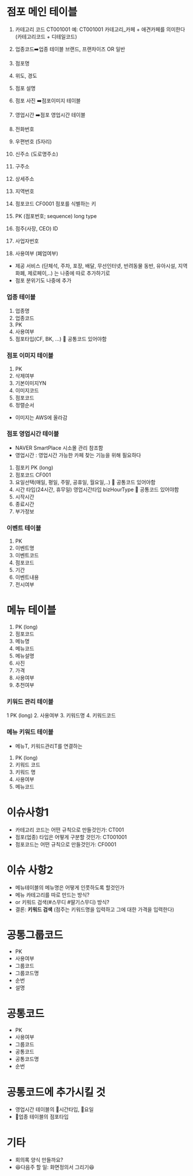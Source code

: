 # 점포 메인 테이블

1.  카테고리 코드 CT001001
예: CT001001
카테고리_카페 + 애견카페를 의미한다
(카테고리코드 + 디테일코드)
2.  업종코드:arrow_right:업종 테이블
브랜드, 프랜차이즈 OR 일반
3.  점포명
4.  위도, 경도
5.  점포 설명    
6.  점포 사진 :arrow_right:점포이미지 테이블
7.  영업시간 :arrow_right:점포 영업시간 테이블    
8.  전화번호

9.  우편번호 (5자리)    
10.  신주소 (도로명주소)    
11.  구주소    
12.  상세주소    
13.  지역번호
    
14.  점포코드 CF0001
점포를 식별하는 키    
15.  PK (점포번호; sequence)
long type    
16.  점주(사장, CEO) ID    
17.  사업자번호    
18.  사용여부 (폐업여부)


- 제공 서비스 (단체석, 주차, 포장, 배달, 무선인터넷, 반려동물 동반, 유아시설, 지역화폐, 제로페이,..) 는 나중에 따로 추가하기로
- 점포 분위기도 나중에 추가


### 업종 테이블
1. 업종명
2. 업종코드
3. PK
4. 사용여부
5. 점포타입(CF, BK, ...)
:rocket: 공통코드 있어야함

### 점포 이미지 테이블
1.  PK    
2. 삭제여부    
3. 기본이미지YN    
4. 이미지코드    
5. 점포코드    
6. 정렬순서
- 이미지는 AWS에 올라감

### 점포 영업시간 테이블
- NAVER SmartPlace 시소몰 관리 참조함
- 영업시간 : 영업시간 가능한 카페 찾는 기능을 위해 필요하다
1. 점포키 PK (long)
2. 점포코드 CF001
3. 요일선택(매일, 평일, 주말, 공휴일, 월요일,..) :rocket: 공통코드 있어야함
4. 시간 타입(24시간, 휴무일)
영업시간타입 bizHourType
:rocket: 공통코드 있어야함
5. 시작시간
6. 종료시간
7. 부가정보

### 이벤트 테이블
1. PK
2. 이벤트명
3. 이벤트코드
4. 점포코드
5. 기간
6. 이벤트내용
7. 전시여부

# 메뉴 테이블
1. PK (long)
2. 점포코드
3. 메뉴명
4. 메뉴코드
5. 메뉴설명
6. 사진
7. 가격
8. 사용여부
9. 추천여부

### 키워드 관리 테이블
1 PK (long)
2. 사용여부
3. 키워드명
4. 키워드코드 
 
### 메뉴 키워드 테이블
- 메뉴T, 키워드관리T를 연결하는
1.  PK (long)
2. 키워드 코드
3. 키워드 명
4. 사용여부
5. 메뉴코드
    

 
# 이슈사항1
-   카테고리 코드는 어떤 규칙으로 만들것인가: CT001
-   점포(업종) 타입은 어떻게 구분할 것인가: CT001001 
-   점포코드는 어떤 규칙으로 만들것인가: CF0001

# 이슈 사항2
- 메뉴테이블의 메뉴명은 어떻게 인풋하도록 할것인가
- 메뉴 카테고리를 따로 만드는 방식?
- or 키워드 검색(#스무디 #딸기스무디) 방식?
- 결론: **키워드 검색** 
(점주는 키워드명을 입력하고 그에 대한 가격을 입력한다)

# 공통그룹코드
-    PK   
-   사용여부  
-   그룹코드
-   그룹코드명
-   순번
-   설명

# 공통코드
- PK
-   사용여부
-   그룹코드
-   공통코드
-   공통코드명
-   순번

# 공통코드에 추가시킬 것

- 영업시간 테이블의 :rocket:시간타입, :rocket:요일
- :rocket:업종 테이블의 점포타입

# 기타
- 회의록 양식 만들까요?
- :satisfied:다음주 할 일: 화면정의서 그리기:satisfied:
